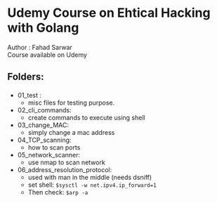 # Udemy Course on Ehtical Hacking with Golang
Author : Fahad Sarwar <br>
Course available on Udemy

## Folders: <p>
- 01_test :
    * misc files for testing purpose.
- 02_cli_commands: 
    * create commands to execute using shell
- 03_change_MAC: 
    * simply change a mac address
- 04_TCP_scanning: 
    * how to scan ports
- 05_network_scanner: 
    * use nmap to scan network
- 06_address_resolution_protocol: 
    * used with man in the middle (needs dsniff)
    * set shell:
    ```$sysctl -w net.ipv4.ip_forward=1```
    * Then check:
    ```$arp -a```



